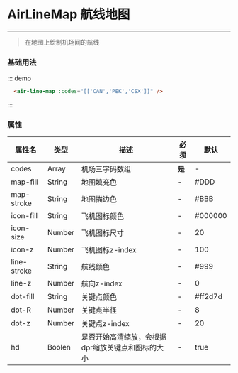 # AirLineMap 航线地图
----

> 在地图上绘制机场间的航线

### 基础用法

<div class="demo-block">
  <air-line-map :codes="[['CAN','PEK','CSX']]" />
</div>

::: demo
```html
  <air-line-map :codes="[['CAN','PEK','CSX']]" />
```
:::

### 属性
|属性名|类型|描述|必须|默认|
|----|----|-------------|----|--------|
|codes|Array|机场三字码数组|**是**|-|
|map-fill|String|地图填充色|-|#DDD|
|map-stroke|String|地图描边色|-|#BBB|
|icon-fill|String|飞机图标颜色|-|#000000|
|icon-size|Number|飞机图标尺寸|-|20|
|icon-z|Number|飞机图标z-index|-|100|
|line-stroke|String|航线颜色|-|#999|
|line-z|Number|航向z-index|-|0|
|dot-fill|String|关键点颜色|-|#ff2d7d|
|dot-R|Number|关键点半径|-|8|
|dot-z|Number|关键点z-index|-|20|
|hd|Boolen|是否开始高清缩放，会根据dpr缩放关键点和图标的大小|-|true|

